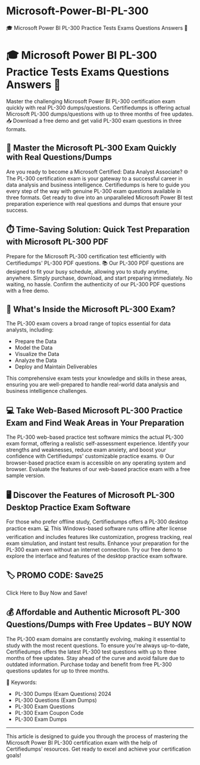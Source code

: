 # Microsoft-Power-BI-PL-300
🎓 Microsoft Power BI PL-300 Practice Tests Exams Questions Answers 🚀



# 🎓 Microsoft Power BI PL-300 Practice Tests Exams Questions Answers 🚀

Master the challenging Microsoft Power BI PL-300 certification exam quickly with real PL-300 dumps/questions. Certifiedumps is offering actual Microsoft PL-300 dumps/questions with up to three months of free updates. 📥 Download a free demo and get valid PL-300 exam questions in three formats.

## 🌟 Master the Microsoft PL-300 Exam Quickly with Real Questions/Dumps

Are you ready to become a Microsoft Certified: Data Analyst Associate? 🌐 The PL-300 certification exam is your gateway to a successful career in data analysis and business intelligence. Certifiedumps is here to guide you every step of the way with genuine PL-300 exam questions available in three formats. Get ready to dive into an unparalleled Microsoft Power BI test preparation experience with real questions and dumps that ensure your success.

## ⏱️ Time-Saving Solution: Quick Test Preparation with Microsoft PL-300 PDF

Prepare for the Microsoft PL-300 certification test efficiently with Certifiedumps' PL-300 PDF questions. 📚 Our PL-300 PDF questions are designed to fit your busy schedule, allowing you to study anytime, anywhere. Simply purchase, download, and start preparing immediately. No waiting, no hassle. Confirm the authenticity of our PL-300 PDF questions with a free demo.

## 📖 What's Inside the Microsoft PL-300 Exam?

The PL-300 exam covers a broad range of topics essential for data analysts, including:

- Prepare the Data
- Model the Data
- Visualize the Data
- Analyze the Data
- Deploy and Maintain Deliverables

This comprehensive exam tests your knowledge and skills in these areas, ensuring you are well-prepared to handle real-world data analysis and business intelligence challenges.

## 💻 Take Web-Based Microsoft PL-300 Practice Exam and Find Weak Areas in Your Preparation

The PL-300 web-based practice test software mimics the actual PL-300 exam format, offering a realistic self-assessment experience. Identify your strengths and weaknesses, reduce exam anxiety, and boost your confidence with Certifiedumps' customizable practice exams. 🌐 Our browser-based practice exam is accessible on any operating system and browser. Evaluate the features of our web-based practice exam with a free sample version.

## 🖥️ Discover the Features of Microsoft PL-300 Desktop Practice Exam Software

For those who prefer offline study, Certifiedumps offers a PL-300 desktop practice exam. 💻 This Windows-based software runs offline after license verification and includes features like customization, progress tracking, real exam simulation, and instant test results. Enhance your preparation for the PL-300 exam even without an internet connection. Try our free demo to explore the interface and features of the desktop practice exam software.

## 🏷️ PROMO CODE: Save25

Click Here to Buy Now and Save!

## 💰 Affordable and Authentic Microsoft PL-300 Questions/Dumps with Free Updates – BUY NOW

The PL-300 exam domains are constantly evolving, making it essential to study with the most recent questions. To ensure you're always up-to-date, Certifiedumps offers the latest PL-300 test questions with up to three months of free updates. Stay ahead of the curve and avoid failure due to outdated information. Purchase today and benefit from free PL-300 questions updates for up to three months.

🔑 Keywords:
- PL-300 Dumps (Exam Questions) 2024
- PL-300 Questions (Exam Dumps)
- PL-300 Exam Questions
- PL-300 Exam Coupon Code
- PL-300 Exam Dumps

---

This article is designed to guide you through the process of mastering the Microsoft Power BI PL-300 certification exam with the help of Certifiedumps' resources. Get ready to excel and achieve your certification goals!
